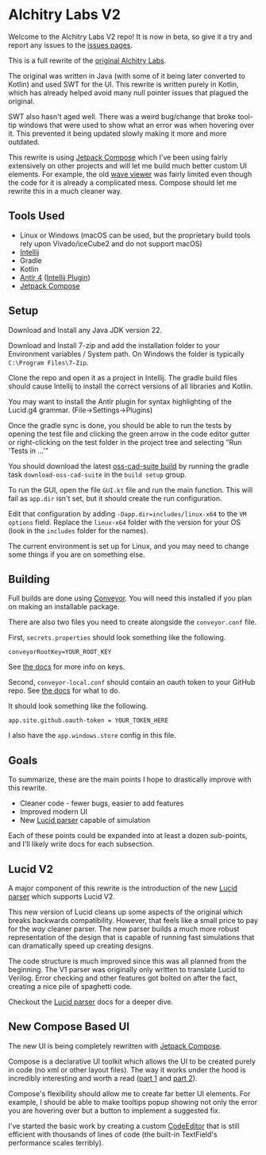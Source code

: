 # Alchitry Labs V2

Welcome to the Alchitry Labs V2 repo! It is now in beta, so give it a try and report any issues to
the [issues pages](https://github.com/alchitry/Alchitry-Labs-V2/issues).

This is a full rewrite of the [original Alchitry Labs](https://github.com/alchitry/Alchitry-Labs).

The original was written in Java (with some of it being later converted to Kotlin) and used SWT for the UI.
This rewrite is written purely in Kotlin,
which has already helped avoid many null pointer issues that plagued the original.

SWT also hasn't aged well.
There was a weird bug/change that broke tool-tip windows that were used to show what an error was when hovering over it.
This prevented it being updated slowly making it more and more outdated.

This rewrite is using [Jetpack Compose](https://github.com/JetBrains/compose-multiplatform) which I've been using
fairly extensively on other projects and will let me build much better custom UI elements.
For example,
the old [wave viewer](https://github.com/alchitry/Alchitry-Labs/blob/master/src/com/alchitry/labs/widgets/Waves.java)
was fairly limited even though the code for it is already a complicated mess.
Compose should let me rewrite this in a much cleaner way.

## Tools Used

* Linux or Windows (macOS can be used, but the proprietary build tools rely upon Vivado/iceCube2 and do not support
  macOS)
* [Intellij](https://www.jetbrains.com/idea/)
* Gradle
* Kotlin
* [Antlr 4](https://www.antlr.org/) ([Intellij Plugin](https://plugins.jetbrains.com/plugin/7358-antlr-v4))
* [Jetpack Compose](https://github.com/JetBrains/compose-multiplatform)

## Setup

Download and Install any Java JDK version 22.

Download and Install 7-zip and add the installation folder to your Environment variables / System path. On Windows the folder is typically `C:\Program Files\7-Zip`.

Clone the repo and open it as a project in Intellij. The gradle build files should cause Intellij to install the correct
versions of all libraries and Kotlin.

You may want to install the Antlr plugin for syntax highlighting of the Lucid.g4 grammar. (File->Settings->Plugins)

Once the gradle sync is done, you should be able to run the tests by opening the test file and clicking the green arrow
in the code editor gutter or right-clicking on the test folder in the project tree and selecting "Run 'Tests in ...'"

You should download the latest [oss-cad-suite build](https://github.com/alchitry/oss-cad-suite-build) by running the
gradle task `download-oss-cad-suite` in the `build setup` group.

To run the GUI, open the file `GUI.kt` file and run the main function.
This will fail as `app.dir` isn't set, but it should create the run configuration.

Edit that configuration by adding `-Dapp.dir=includes/linux-x64` to the `VM options` field.
Replace the `linux-x64` folder with the version for your OS (look in the `includes` folder for the names).

The current environment is set up for Linux, and you may need to change some things if you are on something else.

## Building

Full builds are done using [Conveyor](https://www.hydraulic.dev/).
You will need this installed if you plan on making an installable package.

There are also two files you need to create alongside the `conveyor.conf` file.

First, `secrets.properties` should look something like the following.

```aiignore
conveyorRootKey=YOUR_ROOT_KEY
```

See [the docs](https://conveyor.hydraulic.dev/16.0/configs/keys-and-certificates/#keys-in-conveyor) for more info on
keys.

Second, `conveyor-local.conf` should contain an oauth token to your GitHub repo.
See [the docs](https://conveyor.hydraulic.dev/16.0/configs/download-pages/#publishing-through-github) for what to do.

It should look something like the following.

```aiignore
app.site.github.oauth-token = YOUR_TOKEN_HERE
```

I also have the `app.windows.store` config in this file.

## Goals

To summarize, these are the main points I hope to drastically improve with this rewrite.

* Cleaner code - fewer bugs, easier to add features
* Improved modern UI
* New [Lucid parser](docs/lucid_parser.md) capable of simulation

Each of these points could be expanded into at least a dozen sub-points, and I'll likely write docs for each
subsection.

## Lucid V2

A major component of this rewrite is the introduction of the new [Lucid parser](docs/lucid_parser.md) which supports
Lucid V2.

This new version of Lucid cleans up some aspects of the original which breaks backwards compatibility.
However, that feels like a small price to pay for the *way* cleaner parser.
The new parser builds a much more robust representation of the design that is capable of running fast simulations that
can dramatically speed up creating designs.

The code structure is much improved since this was all planned from the beginning.
The V1 parser was originally only written to translate Lucid to Verilog.
Error checking and other features got bolted on after the fact, creating a nice pile of spaghetti code.

Checkout the [Lucid parser](docs/lucid_parser.md) docs for a deeper dive.

## New Compose Based UI

The new UI is being completely rewritten with [Jetpack Compose](https://github.com/JetBrains/compose-multiplatform).

Compose is a declarative UI toolkit which allows the UI to be created purely in code (no xml or other layout files).
The way it works under the hood is incredibly interesting and worth a read
([part 1](https://medium.com/@banmarkovic/jetpack-compose-under-the-hood-7bb88f08c47e)
and [part 2](https://medium.com/androiddevelopers/under-the-hood-of-jetpack-compose-part-2-of-2-37b2c20c6cdd)).

Compose's flexibility should allow me to create far better UI elements.
For example, I should be able to make tooltips popup showing not only the error you are hovering over but a button to
implement a suggested fix.

I've started the basic work by creating a custom
[CodeEditor](src/main/kotlin/com/alchitry/labs2/ui/code_editor/CodeEditor.kt) that is still efficient with thousands of
lines of code (the built-in TextField's performance scales terribly).
